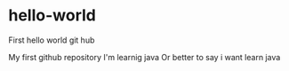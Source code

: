# hello-world
First hello world git hub

My first github repository
I'm learnig java
Or better to say i want learn java
